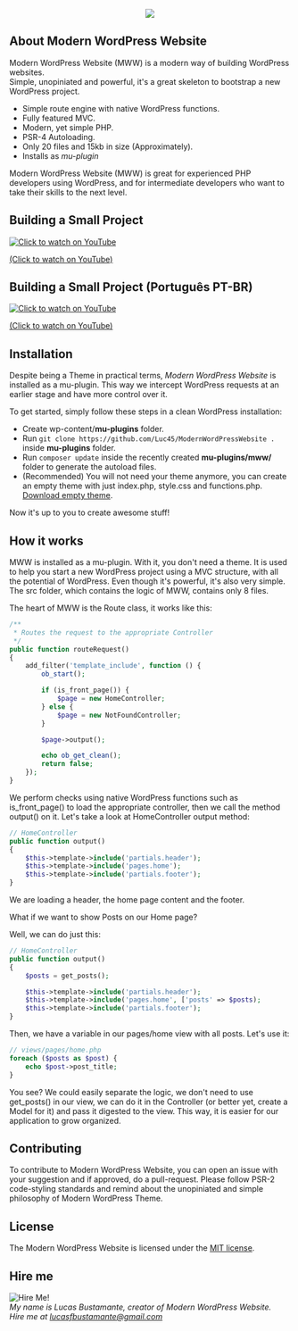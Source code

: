 
<p align="center"><img src="https://www.lucasbustamante.com.br/wp-content/uploads/2018/10/mww-logo.svg"></p>

## About Modern WordPress Website

Modern WordPress Website (MWW) is a modern way of building WordPress websites.<br/>
Simple, unopiniated and powerful, it's a great skeleton to bootstrap a new WordPress project.

- Simple route engine with native WordPress functions.
- Fully featured MVC.
- Modern, yet simple PHP.
- PSR-4 Autoloading.
- Only 20 files and 15kb in size (Approximately).
- Installs as *mu-plugin*

Modern WordPress Website (MWW) is great for experienced PHP developers using WordPress, and for intermediate developers who want to take their skills to the next level.

## Building a Small Project

[![Click to watch on YouTube](https://img.youtube.com/vi/-_PmRfG83Oc/0.jpg)](https://www.youtube.com/watch?v=-_PmRfG83Oc)

[(Click to watch on YouTube)](https://www.youtube.com/watch?v=-_PmRfG83Oc)

## Building a Small Project (Português PT-BR)

[![Click to watch on YouTube](https://img.youtube.com/vi/NGQ2siW5DwI/0.jpg)](https://www.youtube.com/watch?v=NGQ2siW5DwI)

[(Click to watch on YouTube)](https://www.youtube.com/watch?v=NGQ2siW5DwI)

## Installation

Despite being a Theme in practical terms, *Modern WordPress Website* is installed as a mu-plugin. This way we intercept WordPress requests at an earlier stage and have more control over it.

To get started, simply follow these steps in a clean WordPress installation:

- Create wp-content/**mu-plugins** folder.
- Run `git clone https://github.com/Luc45/ModernWordPressWebsite .` inside **mu-plugins** folder.
- Run `composer update` inside the recently created **mu-plugins/mww/** folder to generate the autoload files.
- (Recommended) You will not need your theme anymore, you can create an empty theme with just index.php, style.css and functions.php. [Download empty theme](https://github.com/Luc45/EmptyTheme/archive/master.zip).

Now it's up to you to create awesome stuff!

## How it works

MWW is installed as a mu-plugin. With it, you don't need a theme. It is used to help you start a new WordPress project using a MVC structure, with all the potential of WordPress. Even though it's powerful, it's also very simple. The src folder, which contains the logic of MWW, contains only 8 files.

The heart of MWW is the Route class, it works like this:

```php
/**
 * Routes the request to the appropriate Controller
 */
public function routeRequest()
{
    add_filter('template_include', function () {
        ob_start();

        if (is_front_page()) {
            $page = new HomeController;
        } else {
            $page = new NotFoundController;
        }

        $page->output();

        echo ob_get_clean();
        return false;
    });
}
```

We perform checks using native WordPress functions such as is_front_page() to load the appropriate controller, then we call the method output() on it. Let's take a look at HomeController output method:

```php
// HomeController
public function output()
{
    $this->template->include('partials.header');
    $this->template->include('pages.home');
    $this->template->include('partials.footer');
}
```

We are loading a header, the home page content and the footer.

What if we want to show Posts on our Home page?

Well, we can do just this:
```php
// HomeController
public function output()
{
    $posts = get_posts();

    $this->template->include('partials.header');
    $this->template->include('pages.home', ['posts' => $posts);
    $this->template->include('partials.footer');
}
```
Then, we have a variable in our pages/home view with all posts. Let's use it:
```php
// views/pages/home.php
foreach ($posts as $post) {
    echo $post->post_title;
}
```

You see? We could easily separate the logic, we don't need to use get_posts() in our view, we can do it in the Controller (or better yet, create a Model for it) and pass it digested to the view. This way, it is easier for our application to grow organized.

## Contributing

To contribute to Modern WordPress Website, you can open an issue with your suggestion and if approved, do a pull-request. Please follow PSR-2 code-styling standards and remind about the unopiniated and simple philosophy of Modern WordPress Theme.

## License

The Modern WordPress Website is licensed under the [MIT license](https://opensource.org/licenses/MIT).

## Hire me

![Hire Me!](https://www.lucasbustamante.com.br/wp-content/uploads/2018/10/lucas-small.jpg)<br/>
*My name is Lucas Bustamante, creator of Modern WordPress Website.<br/>
Hire me at lucasfbustamante@gmail.com*

